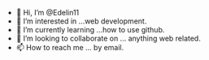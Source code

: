 - 👋 Hi, I’m @Edelin11
- 👀 I’m interested in ...web development.
- 🌱 I’m currently learning ...how to use github.
- 💞️ I’m looking to collaborate on ... anything web related.
- 📫 How to reach me ... by email. 

<!---
Edelin11/Edelin11 is a ✨ special ✨ repository because its `README.md` (this file) appears on your GitHub profile.
You can click the Preview link to take a look at your changes.
--->
